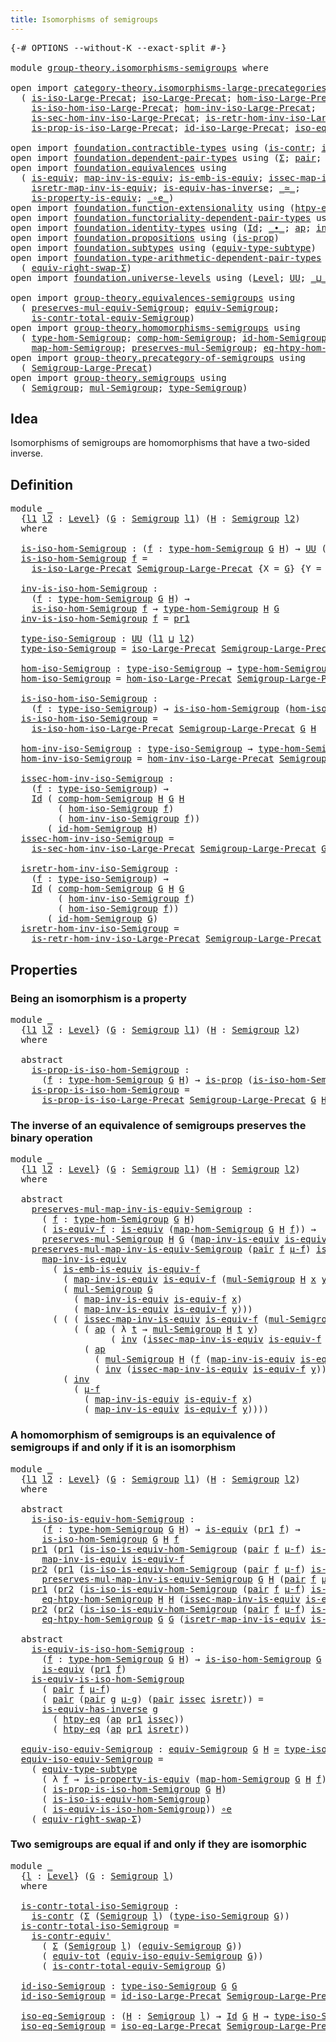 ```yaml
---
title: Isomorphisms of semigroups
---
```


<pre class="Agda"><a id="52" class="Symbol">{-#</a> <a id="56" class="Keyword">OPTIONS</a> <a id="64" class="Pragma">--without-K</a> <a id="76" class="Pragma">--exact-split</a> <a id="90" class="Symbol">#-}</a>

<a id="95" class="Keyword">module</a> <a id="102" href="group-theory.isomorphisms-semigroups.html" class="Module">group-theory.isomorphisms-semigroups</a> <a id="139" class="Keyword">where</a>

<a id="146" class="Keyword">open</a> <a id="151" class="Keyword">import</a> <a id="158" href="category-theory.isomorphisms-large-precategories.html" class="Module">category-theory.isomorphisms-large-precategories</a> <a id="207" class="Keyword">using</a>
  <a id="215" class="Symbol">(</a> <a id="217" href="category-theory.isomorphisms-large-precategories.html#1253" class="Function">is-iso-Large-Precat</a><a id="236" class="Symbol">;</a> <a id="238" href="category-theory.isomorphisms-large-precategories.html#1879" class="Function">iso-Large-Precat</a><a id="254" class="Symbol">;</a> <a id="256" href="category-theory.isomorphisms-large-precategories.html#2025" class="Function">hom-iso-Large-Precat</a><a id="276" class="Symbol">;</a>
    <a id="282" href="category-theory.isomorphisms-large-precategories.html#2127" class="Function">is-iso-hom-iso-Large-Precat</a><a id="309" class="Symbol">;</a> <a id="311" href="category-theory.isomorphisms-large-precategories.html#2280" class="Function">hom-inv-iso-Large-Precat</a><a id="335" class="Symbol">;</a>
    <a id="341" href="category-theory.isomorphisms-large-precategories.html#2400" class="Function">is-sec-hom-inv-iso-Large-Precat</a><a id="372" class="Symbol">;</a> <a id="374" href="category-theory.isomorphisms-large-precategories.html#2652" class="Function">is-retr-hom-inv-iso-Large-Precat</a><a id="406" class="Symbol">;</a>
    <a id="412" href="category-theory.isomorphisms-large-precategories.html#5605" class="Function">is-prop-is-iso-Large-Precat</a><a id="439" class="Symbol">;</a> <a id="441" href="category-theory.isomorphisms-large-precategories.html#3263" class="Function">id-iso-Large-Precat</a><a id="460" class="Symbol">;</a> <a id="462" href="category-theory.isomorphisms-large-precategories.html#3932" class="Function">iso-eq-Large-Precat</a><a id="481" class="Symbol">)</a>

<a id="484" class="Keyword">open</a> <a id="489" class="Keyword">import</a> <a id="496" href="foundation.contractible-types.html" class="Module">foundation.contractible-types</a> <a id="526" class="Keyword">using</a> <a id="532" class="Symbol">(</a><a id="533" href="foundation-core.contractible-types.html#1006" class="Function">is-contr</a><a id="541" class="Symbol">;</a> <a id="543" href="foundation-core.contractible-types.html#3813" class="Function">is-contr-equiv&#39;</a><a id="558" class="Symbol">)</a>
<a id="560" class="Keyword">open</a> <a id="565" class="Keyword">import</a> <a id="572" href="foundation.dependent-pair-types.html" class="Module">foundation.dependent-pair-types</a> <a id="604" class="Keyword">using</a> <a id="610" class="Symbol">(</a><a id="611" href="foundation-core.dependent-pair-types.html#515" class="Record">Σ</a><a id="612" class="Symbol">;</a> <a id="614" href="foundation-core.dependent-pair-types.html#588" class="InductiveConstructor">pair</a><a id="618" class="Symbol">;</a> <a id="620" href="foundation-core.dependent-pair-types.html#605" class="Field">pr1</a><a id="623" class="Symbol">;</a> <a id="625" href="foundation-core.dependent-pair-types.html#617" class="Field">pr2</a><a id="628" class="Symbol">)</a>
<a id="630" class="Keyword">open</a> <a id="635" class="Keyword">import</a> <a id="642" href="foundation.equivalences.html" class="Module">foundation.equivalences</a> <a id="666" class="Keyword">using</a>
  <a id="674" class="Symbol">(</a> <a id="676" href="foundation-core.equivalences.html#1556" class="Function">is-equiv</a><a id="684" class="Symbol">;</a> <a id="686" href="foundation-core.equivalences.html#4187" class="Function">map-inv-is-equiv</a><a id="702" class="Symbol">;</a> <a id="704" href="foundation-core.equivalences.html#15406" class="Function">is-emb-is-equiv</a><a id="719" class="Symbol">;</a> <a id="721" href="foundation-core.equivalences.html#4265" class="Function">issec-map-inv-is-equiv</a><a id="743" class="Symbol">;</a>
    <a id="749" href="foundation-core.equivalences.html#4395" class="Function">isretr-map-inv-is-equiv</a><a id="772" class="Symbol">;</a> <a id="774" href="foundation-core.equivalences.html#3013" class="Function">is-equiv-has-inverse</a><a id="794" class="Symbol">;</a> <a id="796" href="foundation-core.equivalences.html#1621" class="Function Operator">_≃_</a><a id="799" class="Symbol">;</a>
    <a id="805" href="foundation.equivalences.html#11301" class="Function">is-property-is-equiv</a><a id="825" class="Symbol">;</a> <a id="827" href="foundation-core.equivalences.html#7869" class="Function Operator">_∘e_</a><a id="831" class="Symbol">)</a>
<a id="833" class="Keyword">open</a> <a id="838" class="Keyword">import</a> <a id="845" href="foundation.function-extensionality.html" class="Module">foundation.function-extensionality</a> <a id="880" class="Keyword">using</a> <a id="886" class="Symbol">(</a><a id="887" href="foundation-core.function-extensionality.html#965" class="Function">htpy-eq</a><a id="894" class="Symbol">)</a>
<a id="896" class="Keyword">open</a> <a id="901" class="Keyword">import</a> <a id="908" href="foundation.functoriality-dependent-pair-types.html" class="Module">foundation.functoriality-dependent-pair-types</a> <a id="954" class="Keyword">using</a> <a id="960" class="Symbol">(</a><a id="961" href="foundation-core.functoriality-dependent-pair-types.html#7267" class="Function">equiv-tot</a><a id="970" class="Symbol">)</a>
<a id="972" class="Keyword">open</a> <a id="977" class="Keyword">import</a> <a id="984" href="foundation.identity-types.html" class="Module">foundation.identity-types</a> <a id="1010" class="Keyword">using</a> <a id="1016" class="Symbol">(</a><a id="1017" href="foundation-core.identity-types.html#1767" class="Datatype">Id</a><a id="1019" class="Symbol">;</a> <a id="1021" href="foundation-core.identity-types.html#2425" class="Function Operator">_∙_</a><a id="1024" class="Symbol">;</a> <a id="1026" href="foundation-core.identity-types.html#4003" class="Function">ap</a><a id="1028" class="Symbol">;</a> <a id="1030" href="foundation-core.identity-types.html#2729" class="Function">inv</a><a id="1033" class="Symbol">)</a>
<a id="1035" class="Keyword">open</a> <a id="1040" class="Keyword">import</a> <a id="1047" href="foundation.propositions.html" class="Module">foundation.propositions</a> <a id="1071" class="Keyword">using</a> <a id="1077" class="Symbol">(</a><a id="1078" href="foundation-core.propositions.html#1309" class="Function">is-prop</a><a id="1085" class="Symbol">)</a>
<a id="1087" class="Keyword">open</a> <a id="1092" class="Keyword">import</a> <a id="1099" href="foundation.subtypes.html" class="Module">foundation.subtypes</a> <a id="1119" class="Keyword">using</a> <a id="1125" class="Symbol">(</a><a id="1126" href="foundation-core.subtypes.html#6108" class="Function">equiv-type-subtype</a><a id="1144" class="Symbol">)</a>
<a id="1146" class="Keyword">open</a> <a id="1151" class="Keyword">import</a> <a id="1158" href="foundation.type-arithmetic-dependent-pair-types.html" class="Module">foundation.type-arithmetic-dependent-pair-types</a> <a id="1206" class="Keyword">using</a>
  <a id="1214" class="Symbol">(</a> <a id="1216" href="foundation-core.type-arithmetic-dependent-pair-types.html#11376" class="Function">equiv-right-swap-Σ</a><a id="1234" class="Symbol">)</a>
<a id="1236" class="Keyword">open</a> <a id="1241" class="Keyword">import</a> <a id="1248" href="foundation.universe-levels.html" class="Module">foundation.universe-levels</a> <a id="1275" class="Keyword">using</a> <a id="1281" class="Symbol">(</a><a id="1282" href="Agda.Primitive.html#597" class="Postulate">Level</a><a id="1287" class="Symbol">;</a> <a id="1289" href="foundation-core.universe-levels.html#235" class="Primitive">UU</a><a id="1291" class="Symbol">;</a> <a id="1293" href="Agda.Primitive.html#810" class="Primitive Operator">_⊔_</a><a id="1296" class="Symbol">)</a>

<a id="1299" class="Keyword">open</a> <a id="1304" class="Keyword">import</a> <a id="1311" href="group-theory.equivalences-semigroups.html" class="Module">group-theory.equivalences-semigroups</a> <a id="1348" class="Keyword">using</a>
  <a id="1356" class="Symbol">(</a> <a id="1358" href="group-theory.equivalences-semigroups.html#1824" class="Function">preserves-mul-equiv-Semigroup</a><a id="1387" class="Symbol">;</a> <a id="1389" href="group-theory.equivalences-semigroups.html#2014" class="Function">equiv-Semigroup</a><a id="1404" class="Symbol">;</a>
    <a id="1410" href="group-theory.equivalences-semigroups.html#3952" class="Function">is-contr-total-equiv-Semigroup</a><a id="1440" class="Symbol">)</a>
<a id="1442" class="Keyword">open</a> <a id="1447" class="Keyword">import</a> <a id="1454" href="group-theory.homomorphisms-semigroups.html" class="Module">group-theory.homomorphisms-semigroups</a> <a id="1492" class="Keyword">using</a>
  <a id="1500" class="Symbol">(</a> <a id="1502" href="group-theory.homomorphisms-semigroups.html#2338" class="Function">type-hom-Semigroup</a><a id="1520" class="Symbol">;</a> <a id="1522" href="group-theory.homomorphisms-semigroups.html#4923" class="Function">comp-hom-Semigroup</a><a id="1540" class="Symbol">;</a> <a id="1542" href="group-theory.homomorphisms-semigroups.html#4704" class="Function">id-hom-Semigroup</a><a id="1558" class="Symbol">;</a>
    <a id="1564" href="group-theory.homomorphisms-semigroups.html#2476" class="Function">map-hom-Semigroup</a><a id="1581" class="Symbol">;</a> <a id="1583" href="group-theory.homomorphisms-semigroups.html#1935" class="Function">preserves-mul-Semigroup</a><a id="1606" class="Symbol">;</a> <a id="1608" href="group-theory.homomorphisms-semigroups.html#3905" class="Function">eq-htpy-hom-Semigroup</a><a id="1629" class="Symbol">)</a>
<a id="1631" class="Keyword">open</a> <a id="1636" class="Keyword">import</a> <a id="1643" href="group-theory.precategory-of-semigroups.html" class="Module">group-theory.precategory-of-semigroups</a> <a id="1682" class="Keyword">using</a>
  <a id="1690" class="Symbol">(</a> <a id="1692" href="group-theory.precategory-of-semigroups.html#899" class="Function">Semigroup-Large-Precat</a><a id="1714" class="Symbol">)</a>
<a id="1716" class="Keyword">open</a> <a id="1721" class="Keyword">import</a> <a id="1728" href="group-theory.semigroups.html" class="Module">group-theory.semigroups</a> <a id="1752" class="Keyword">using</a>
  <a id="1760" class="Symbol">(</a> <a id="1762" href="group-theory.semigroups.html#750" class="Function">Semigroup</a><a id="1771" class="Symbol">;</a> <a id="1773" href="group-theory.semigroups.html#1228" class="Function">mul-Semigroup</a><a id="1786" class="Symbol">;</a> <a id="1788" href="group-theory.semigroups.html#946" class="Function">type-Semigroup</a><a id="1802" class="Symbol">)</a>
</pre>
## Idea

Isomorphisms of semigroups are homomorphisms that have a two-sided inverse.

## Definition

<pre class="Agda"><a id="1918" class="Keyword">module</a> <a id="1925" href="group-theory.isomorphisms-semigroups.html#1925" class="Module">_</a>
  <a id="1929" class="Symbol">{</a><a id="1930" href="group-theory.isomorphisms-semigroups.html#1930" class="Bound">l1</a> <a id="1933" href="group-theory.isomorphisms-semigroups.html#1933" class="Bound">l2</a> <a id="1936" class="Symbol">:</a> <a id="1938" href="Agda.Primitive.html#597" class="Postulate">Level</a><a id="1943" class="Symbol">}</a> <a id="1945" class="Symbol">(</a><a id="1946" href="group-theory.isomorphisms-semigroups.html#1946" class="Bound">G</a> <a id="1948" class="Symbol">:</a> <a id="1950" href="group-theory.semigroups.html#750" class="Function">Semigroup</a> <a id="1960" href="group-theory.isomorphisms-semigroups.html#1930" class="Bound">l1</a><a id="1962" class="Symbol">)</a> <a id="1964" class="Symbol">(</a><a id="1965" href="group-theory.isomorphisms-semigroups.html#1965" class="Bound">H</a> <a id="1967" class="Symbol">:</a> <a id="1969" href="group-theory.semigroups.html#750" class="Function">Semigroup</a> <a id="1979" href="group-theory.isomorphisms-semigroups.html#1933" class="Bound">l2</a><a id="1981" class="Symbol">)</a>
  <a id="1985" class="Keyword">where</a>
  
  <a id="1996" href="group-theory.isomorphisms-semigroups.html#1996" class="Function">is-iso-hom-Semigroup</a> <a id="2017" class="Symbol">:</a> <a id="2019" class="Symbol">(</a><a id="2020" href="group-theory.isomorphisms-semigroups.html#2020" class="Bound">f</a> <a id="2022" class="Symbol">:</a> <a id="2024" href="group-theory.homomorphisms-semigroups.html#2338" class="Function">type-hom-Semigroup</a> <a id="2043" href="group-theory.isomorphisms-semigroups.html#1946" class="Bound">G</a> <a id="2045" href="group-theory.isomorphisms-semigroups.html#1965" class="Bound">H</a><a id="2046" class="Symbol">)</a> <a id="2048" class="Symbol">→</a> <a id="2050" href="foundation-core.universe-levels.html#235" class="Primitive">UU</a> <a id="2053" class="Symbol">(</a><a id="2054" href="group-theory.isomorphisms-semigroups.html#1930" class="Bound">l1</a> <a id="2057" href="Agda.Primitive.html#810" class="Primitive Operator">⊔</a> <a id="2059" href="group-theory.isomorphisms-semigroups.html#1933" class="Bound">l2</a><a id="2061" class="Symbol">)</a>
  <a id="2065" href="group-theory.isomorphisms-semigroups.html#1996" class="Function">is-iso-hom-Semigroup</a> <a id="2086" href="group-theory.isomorphisms-semigroups.html#2086" class="Bound">f</a> <a id="2088" class="Symbol">=</a>
    <a id="2094" href="category-theory.isomorphisms-large-precategories.html#1253" class="Function">is-iso-Large-Precat</a> <a id="2114" href="group-theory.precategory-of-semigroups.html#899" class="Function">Semigroup-Large-Precat</a> <a id="2137" class="Symbol">{</a><a id="2138" class="Argument">X</a> <a id="2140" class="Symbol">=</a> <a id="2142" href="group-theory.isomorphisms-semigroups.html#1946" class="Bound">G</a><a id="2143" class="Symbol">}</a> <a id="2145" class="Symbol">{</a><a id="2146" class="Argument">Y</a> <a id="2148" class="Symbol">=</a> <a id="2150" href="group-theory.isomorphisms-semigroups.html#1965" class="Bound">H</a><a id="2151" class="Symbol">}</a> <a id="2153" href="group-theory.isomorphisms-semigroups.html#2086" class="Bound">f</a>

  <a id="2158" href="group-theory.isomorphisms-semigroups.html#2158" class="Function">inv-is-iso-hom-Semigroup</a> <a id="2183" class="Symbol">:</a>
    <a id="2189" class="Symbol">(</a><a id="2190" href="group-theory.isomorphisms-semigroups.html#2190" class="Bound">f</a> <a id="2192" class="Symbol">:</a> <a id="2194" href="group-theory.homomorphisms-semigroups.html#2338" class="Function">type-hom-Semigroup</a> <a id="2213" href="group-theory.isomorphisms-semigroups.html#1946" class="Bound">G</a> <a id="2215" href="group-theory.isomorphisms-semigroups.html#1965" class="Bound">H</a><a id="2216" class="Symbol">)</a> <a id="2218" class="Symbol">→</a>
    <a id="2224" href="group-theory.isomorphisms-semigroups.html#1996" class="Function">is-iso-hom-Semigroup</a> <a id="2245" href="group-theory.isomorphisms-semigroups.html#2190" class="Bound">f</a> <a id="2247" class="Symbol">→</a> <a id="2249" href="group-theory.homomorphisms-semigroups.html#2338" class="Function">type-hom-Semigroup</a> <a id="2268" href="group-theory.isomorphisms-semigroups.html#1965" class="Bound">H</a> <a id="2270" href="group-theory.isomorphisms-semigroups.html#1946" class="Bound">G</a>
  <a id="2274" href="group-theory.isomorphisms-semigroups.html#2158" class="Function">inv-is-iso-hom-Semigroup</a> <a id="2299" href="group-theory.isomorphisms-semigroups.html#2299" class="Bound">f</a> <a id="2301" class="Symbol">=</a> <a id="2303" href="foundation-core.dependent-pair-types.html#605" class="Field">pr1</a>

  <a id="2310" href="group-theory.isomorphisms-semigroups.html#2310" class="Function">type-iso-Semigroup</a> <a id="2329" class="Symbol">:</a> <a id="2331" href="foundation-core.universe-levels.html#235" class="Primitive">UU</a> <a id="2334" class="Symbol">(</a><a id="2335" href="group-theory.isomorphisms-semigroups.html#1930" class="Bound">l1</a> <a id="2338" href="Agda.Primitive.html#810" class="Primitive Operator">⊔</a> <a id="2340" href="group-theory.isomorphisms-semigroups.html#1933" class="Bound">l2</a><a id="2342" class="Symbol">)</a>
  <a id="2346" href="group-theory.isomorphisms-semigroups.html#2310" class="Function">type-iso-Semigroup</a> <a id="2365" class="Symbol">=</a> <a id="2367" href="category-theory.isomorphisms-large-precategories.html#1879" class="Function">iso-Large-Precat</a> <a id="2384" href="group-theory.precategory-of-semigroups.html#899" class="Function">Semigroup-Large-Precat</a> <a id="2407" href="group-theory.isomorphisms-semigroups.html#1946" class="Bound">G</a> <a id="2409" href="group-theory.isomorphisms-semigroups.html#1965" class="Bound">H</a>
  
  <a id="2416" href="group-theory.isomorphisms-semigroups.html#2416" class="Function">hom-iso-Semigroup</a> <a id="2434" class="Symbol">:</a> <a id="2436" href="group-theory.isomorphisms-semigroups.html#2310" class="Function">type-iso-Semigroup</a> <a id="2455" class="Symbol">→</a> <a id="2457" href="group-theory.homomorphisms-semigroups.html#2338" class="Function">type-hom-Semigroup</a> <a id="2476" href="group-theory.isomorphisms-semigroups.html#1946" class="Bound">G</a> <a id="2478" href="group-theory.isomorphisms-semigroups.html#1965" class="Bound">H</a>
  <a id="2482" href="group-theory.isomorphisms-semigroups.html#2416" class="Function">hom-iso-Semigroup</a> <a id="2500" class="Symbol">=</a> <a id="2502" href="category-theory.isomorphisms-large-precategories.html#2025" class="Function">hom-iso-Large-Precat</a> <a id="2523" href="group-theory.precategory-of-semigroups.html#899" class="Function">Semigroup-Large-Precat</a> <a id="2546" href="group-theory.isomorphisms-semigroups.html#1946" class="Bound">G</a> <a id="2548" href="group-theory.isomorphisms-semigroups.html#1965" class="Bound">H</a>

  <a id="2553" href="group-theory.isomorphisms-semigroups.html#2553" class="Function">is-iso-hom-iso-Semigroup</a> <a id="2578" class="Symbol">:</a>
    <a id="2584" class="Symbol">(</a><a id="2585" href="group-theory.isomorphisms-semigroups.html#2585" class="Bound">f</a> <a id="2587" class="Symbol">:</a> <a id="2589" href="group-theory.isomorphisms-semigroups.html#2310" class="Function">type-iso-Semigroup</a><a id="2607" class="Symbol">)</a> <a id="2609" class="Symbol">→</a> <a id="2611" href="group-theory.isomorphisms-semigroups.html#1996" class="Function">is-iso-hom-Semigroup</a> <a id="2632" class="Symbol">(</a><a id="2633" href="group-theory.isomorphisms-semigroups.html#2416" class="Function">hom-iso-Semigroup</a> <a id="2651" href="group-theory.isomorphisms-semigroups.html#2585" class="Bound">f</a><a id="2652" class="Symbol">)</a>
  <a id="2656" href="group-theory.isomorphisms-semigroups.html#2553" class="Function">is-iso-hom-iso-Semigroup</a> <a id="2681" class="Symbol">=</a>
    <a id="2687" href="category-theory.isomorphisms-large-precategories.html#2127" class="Function">is-iso-hom-iso-Large-Precat</a> <a id="2715" href="group-theory.precategory-of-semigroups.html#899" class="Function">Semigroup-Large-Precat</a> <a id="2738" href="group-theory.isomorphisms-semigroups.html#1946" class="Bound">G</a> <a id="2740" href="group-theory.isomorphisms-semigroups.html#1965" class="Bound">H</a>

  <a id="2745" href="group-theory.isomorphisms-semigroups.html#2745" class="Function">hom-inv-iso-Semigroup</a> <a id="2767" class="Symbol">:</a> <a id="2769" href="group-theory.isomorphisms-semigroups.html#2310" class="Function">type-iso-Semigroup</a> <a id="2788" class="Symbol">→</a> <a id="2790" href="group-theory.homomorphisms-semigroups.html#2338" class="Function">type-hom-Semigroup</a> <a id="2809" href="group-theory.isomorphisms-semigroups.html#1965" class="Bound">H</a> <a id="2811" href="group-theory.isomorphisms-semigroups.html#1946" class="Bound">G</a>
  <a id="2815" href="group-theory.isomorphisms-semigroups.html#2745" class="Function">hom-inv-iso-Semigroup</a> <a id="2837" class="Symbol">=</a> <a id="2839" href="category-theory.isomorphisms-large-precategories.html#2280" class="Function">hom-inv-iso-Large-Precat</a> <a id="2864" href="group-theory.precategory-of-semigroups.html#899" class="Function">Semigroup-Large-Precat</a> <a id="2887" href="group-theory.isomorphisms-semigroups.html#1946" class="Bound">G</a> <a id="2889" href="group-theory.isomorphisms-semigroups.html#1965" class="Bound">H</a>

  <a id="2894" href="group-theory.isomorphisms-semigroups.html#2894" class="Function">issec-hom-inv-iso-Semigroup</a> <a id="2922" class="Symbol">:</a>
    <a id="2928" class="Symbol">(</a><a id="2929" href="group-theory.isomorphisms-semigroups.html#2929" class="Bound">f</a> <a id="2931" class="Symbol">:</a> <a id="2933" href="group-theory.isomorphisms-semigroups.html#2310" class="Function">type-iso-Semigroup</a><a id="2951" class="Symbol">)</a> <a id="2953" class="Symbol">→</a>
    <a id="2959" href="foundation-core.identity-types.html#1767" class="Datatype">Id</a> <a id="2962" class="Symbol">(</a> <a id="2964" href="group-theory.homomorphisms-semigroups.html#4923" class="Function">comp-hom-Semigroup</a> <a id="2983" href="group-theory.isomorphisms-semigroups.html#1965" class="Bound">H</a> <a id="2985" href="group-theory.isomorphisms-semigroups.html#1946" class="Bound">G</a> <a id="2987" href="group-theory.isomorphisms-semigroups.html#1965" class="Bound">H</a>
         <a id="2998" class="Symbol">(</a> <a id="3000" href="group-theory.isomorphisms-semigroups.html#2416" class="Function">hom-iso-Semigroup</a> <a id="3018" href="group-theory.isomorphisms-semigroups.html#2929" class="Bound">f</a><a id="3019" class="Symbol">)</a>
         <a id="3030" class="Symbol">(</a> <a id="3032" href="group-theory.isomorphisms-semigroups.html#2745" class="Function">hom-inv-iso-Semigroup</a> <a id="3054" href="group-theory.isomorphisms-semigroups.html#2929" class="Bound">f</a><a id="3055" class="Symbol">))</a>
       <a id="3065" class="Symbol">(</a> <a id="3067" href="group-theory.homomorphisms-semigroups.html#4704" class="Function">id-hom-Semigroup</a> <a id="3084" href="group-theory.isomorphisms-semigroups.html#1965" class="Bound">H</a><a id="3085" class="Symbol">)</a>
  <a id="3089" href="group-theory.isomorphisms-semigroups.html#2894" class="Function">issec-hom-inv-iso-Semigroup</a> <a id="3117" class="Symbol">=</a>
    <a id="3123" href="category-theory.isomorphisms-large-precategories.html#2400" class="Function">is-sec-hom-inv-iso-Large-Precat</a> <a id="3155" href="group-theory.precategory-of-semigroups.html#899" class="Function">Semigroup-Large-Precat</a> <a id="3178" href="group-theory.isomorphisms-semigroups.html#1946" class="Bound">G</a> <a id="3180" href="group-theory.isomorphisms-semigroups.html#1965" class="Bound">H</a>

  <a id="3185" href="group-theory.isomorphisms-semigroups.html#3185" class="Function">isretr-hom-inv-iso-Semigroup</a> <a id="3214" class="Symbol">:</a>
    <a id="3220" class="Symbol">(</a><a id="3221" href="group-theory.isomorphisms-semigroups.html#3221" class="Bound">f</a> <a id="3223" class="Symbol">:</a> <a id="3225" href="group-theory.isomorphisms-semigroups.html#2310" class="Function">type-iso-Semigroup</a><a id="3243" class="Symbol">)</a> <a id="3245" class="Symbol">→</a>
    <a id="3251" href="foundation-core.identity-types.html#1767" class="Datatype">Id</a> <a id="3254" class="Symbol">(</a> <a id="3256" href="group-theory.homomorphisms-semigroups.html#4923" class="Function">comp-hom-Semigroup</a> <a id="3275" href="group-theory.isomorphisms-semigroups.html#1946" class="Bound">G</a> <a id="3277" href="group-theory.isomorphisms-semigroups.html#1965" class="Bound">H</a> <a id="3279" href="group-theory.isomorphisms-semigroups.html#1946" class="Bound">G</a>
         <a id="3290" class="Symbol">(</a> <a id="3292" href="group-theory.isomorphisms-semigroups.html#2745" class="Function">hom-inv-iso-Semigroup</a> <a id="3314" href="group-theory.isomorphisms-semigroups.html#3221" class="Bound">f</a><a id="3315" class="Symbol">)</a>
         <a id="3326" class="Symbol">(</a> <a id="3328" href="group-theory.isomorphisms-semigroups.html#2416" class="Function">hom-iso-Semigroup</a> <a id="3346" href="group-theory.isomorphisms-semigroups.html#3221" class="Bound">f</a><a id="3347" class="Symbol">))</a>
       <a id="3357" class="Symbol">(</a> <a id="3359" href="group-theory.homomorphisms-semigroups.html#4704" class="Function">id-hom-Semigroup</a> <a id="3376" href="group-theory.isomorphisms-semigroups.html#1946" class="Bound">G</a><a id="3377" class="Symbol">)</a>
  <a id="3381" href="group-theory.isomorphisms-semigroups.html#3185" class="Function">isretr-hom-inv-iso-Semigroup</a> <a id="3410" class="Symbol">=</a>
    <a id="3416" href="category-theory.isomorphisms-large-precategories.html#2652" class="Function">is-retr-hom-inv-iso-Large-Precat</a> <a id="3449" href="group-theory.precategory-of-semigroups.html#899" class="Function">Semigroup-Large-Precat</a> <a id="3472" href="group-theory.isomorphisms-semigroups.html#1946" class="Bound">G</a> <a id="3474" href="group-theory.isomorphisms-semigroups.html#1965" class="Bound">H</a>
</pre>
## Properties

### Being an isomorphism is a property

<pre class="Agda"><a id="3544" class="Keyword">module</a> <a id="3551" href="group-theory.isomorphisms-semigroups.html#3551" class="Module">_</a>
  <a id="3555" class="Symbol">{</a><a id="3556" href="group-theory.isomorphisms-semigroups.html#3556" class="Bound">l1</a> <a id="3559" href="group-theory.isomorphisms-semigroups.html#3559" class="Bound">l2</a> <a id="3562" class="Symbol">:</a> <a id="3564" href="Agda.Primitive.html#597" class="Postulate">Level</a><a id="3569" class="Symbol">}</a> <a id="3571" class="Symbol">(</a><a id="3572" href="group-theory.isomorphisms-semigroups.html#3572" class="Bound">G</a> <a id="3574" class="Symbol">:</a> <a id="3576" href="group-theory.semigroups.html#750" class="Function">Semigroup</a> <a id="3586" href="group-theory.isomorphisms-semigroups.html#3556" class="Bound">l1</a><a id="3588" class="Symbol">)</a> <a id="3590" class="Symbol">(</a><a id="3591" href="group-theory.isomorphisms-semigroups.html#3591" class="Bound">H</a> <a id="3593" class="Symbol">:</a> <a id="3595" href="group-theory.semigroups.html#750" class="Function">Semigroup</a> <a id="3605" href="group-theory.isomorphisms-semigroups.html#3559" class="Bound">l2</a><a id="3607" class="Symbol">)</a>
  <a id="3611" class="Keyword">where</a>

  <a id="3620" class="Keyword">abstract</a>
    <a id="3633" href="group-theory.isomorphisms-semigroups.html#3633" class="Function">is-prop-is-iso-hom-Semigroup</a> <a id="3662" class="Symbol">:</a>
      <a id="3670" class="Symbol">(</a><a id="3671" href="group-theory.isomorphisms-semigroups.html#3671" class="Bound">f</a> <a id="3673" class="Symbol">:</a> <a id="3675" href="group-theory.homomorphisms-semigroups.html#2338" class="Function">type-hom-Semigroup</a> <a id="3694" href="group-theory.isomorphisms-semigroups.html#3572" class="Bound">G</a> <a id="3696" href="group-theory.isomorphisms-semigroups.html#3591" class="Bound">H</a><a id="3697" class="Symbol">)</a> <a id="3699" class="Symbol">→</a> <a id="3701" href="foundation-core.propositions.html#1309" class="Function">is-prop</a> <a id="3709" class="Symbol">(</a><a id="3710" href="group-theory.isomorphisms-semigroups.html#1996" class="Function">is-iso-hom-Semigroup</a> <a id="3731" href="group-theory.isomorphisms-semigroups.html#3572" class="Bound">G</a> <a id="3733" href="group-theory.isomorphisms-semigroups.html#3591" class="Bound">H</a> <a id="3735" href="group-theory.isomorphisms-semigroups.html#3671" class="Bound">f</a><a id="3736" class="Symbol">)</a>
    <a id="3742" href="group-theory.isomorphisms-semigroups.html#3633" class="Function">is-prop-is-iso-hom-Semigroup</a> <a id="3771" class="Symbol">=</a>
      <a id="3779" href="category-theory.isomorphisms-large-precategories.html#5605" class="Function">is-prop-is-iso-Large-Precat</a> <a id="3807" href="group-theory.precategory-of-semigroups.html#899" class="Function">Semigroup-Large-Precat</a> <a id="3830" href="group-theory.isomorphisms-semigroups.html#3572" class="Bound">G</a> <a id="3832" href="group-theory.isomorphisms-semigroups.html#3591" class="Bound">H</a>
</pre>
### The inverse of an equivalence of semigroups preserves the binary operation

<pre class="Agda"><a id="3927" class="Keyword">module</a> <a id="3934" href="group-theory.isomorphisms-semigroups.html#3934" class="Module">_</a>
  <a id="3938" class="Symbol">{</a><a id="3939" href="group-theory.isomorphisms-semigroups.html#3939" class="Bound">l1</a> <a id="3942" href="group-theory.isomorphisms-semigroups.html#3942" class="Bound">l2</a> <a id="3945" class="Symbol">:</a> <a id="3947" href="Agda.Primitive.html#597" class="Postulate">Level</a><a id="3952" class="Symbol">}</a> <a id="3954" class="Symbol">(</a><a id="3955" href="group-theory.isomorphisms-semigroups.html#3955" class="Bound">G</a> <a id="3957" class="Symbol">:</a> <a id="3959" href="group-theory.semigroups.html#750" class="Function">Semigroup</a> <a id="3969" href="group-theory.isomorphisms-semigroups.html#3939" class="Bound">l1</a><a id="3971" class="Symbol">)</a> <a id="3973" class="Symbol">(</a><a id="3974" href="group-theory.isomorphisms-semigroups.html#3974" class="Bound">H</a> <a id="3976" class="Symbol">:</a> <a id="3978" href="group-theory.semigroups.html#750" class="Function">Semigroup</a> <a id="3988" href="group-theory.isomorphisms-semigroups.html#3942" class="Bound">l2</a><a id="3990" class="Symbol">)</a>
  <a id="3994" class="Keyword">where</a>

  <a id="4003" class="Keyword">abstract</a>
    <a id="4016" href="group-theory.isomorphisms-semigroups.html#4016" class="Function">preserves-mul-map-inv-is-equiv-Semigroup</a> <a id="4057" class="Symbol">:</a>
      <a id="4065" class="Symbol">(</a> <a id="4067" href="group-theory.isomorphisms-semigroups.html#4067" class="Bound">f</a> <a id="4069" class="Symbol">:</a> <a id="4071" href="group-theory.homomorphisms-semigroups.html#2338" class="Function">type-hom-Semigroup</a> <a id="4090" href="group-theory.isomorphisms-semigroups.html#3955" class="Bound">G</a> <a id="4092" href="group-theory.isomorphisms-semigroups.html#3974" class="Bound">H</a><a id="4093" class="Symbol">)</a>
      <a id="4101" class="Symbol">(</a> <a id="4103" href="group-theory.isomorphisms-semigroups.html#4103" class="Bound">is-equiv-f</a> <a id="4114" class="Symbol">:</a> <a id="4116" href="foundation-core.equivalences.html#1556" class="Function">is-equiv</a> <a id="4125" class="Symbol">(</a><a id="4126" href="group-theory.homomorphisms-semigroups.html#2476" class="Function">map-hom-Semigroup</a> <a id="4144" href="group-theory.isomorphisms-semigroups.html#3955" class="Bound">G</a> <a id="4146" href="group-theory.isomorphisms-semigroups.html#3974" class="Bound">H</a> <a id="4148" href="group-theory.isomorphisms-semigroups.html#4067" class="Bound">f</a><a id="4149" class="Symbol">))</a> <a id="4152" class="Symbol">→</a>
      <a id="4160" href="group-theory.homomorphisms-semigroups.html#1935" class="Function">preserves-mul-Semigroup</a> <a id="4184" href="group-theory.isomorphisms-semigroups.html#3974" class="Bound">H</a> <a id="4186" href="group-theory.isomorphisms-semigroups.html#3955" class="Bound">G</a> <a id="4188" class="Symbol">(</a><a id="4189" href="foundation-core.equivalences.html#4187" class="Function">map-inv-is-equiv</a> <a id="4206" href="group-theory.isomorphisms-semigroups.html#4103" class="Bound">is-equiv-f</a><a id="4216" class="Symbol">)</a>
    <a id="4222" href="group-theory.isomorphisms-semigroups.html#4016" class="Function">preserves-mul-map-inv-is-equiv-Semigroup</a> <a id="4263" class="Symbol">(</a><a id="4264" href="foundation-core.dependent-pair-types.html#588" class="InductiveConstructor">pair</a> <a id="4269" href="group-theory.isomorphisms-semigroups.html#4269" class="Bound">f</a> <a id="4271" href="group-theory.isomorphisms-semigroups.html#4271" class="Bound">μ-f</a><a id="4274" class="Symbol">)</a> <a id="4276" href="group-theory.isomorphisms-semigroups.html#4276" class="Bound">is-equiv-f</a> <a id="4287" href="group-theory.isomorphisms-semigroups.html#4287" class="Bound">x</a> <a id="4289" href="group-theory.isomorphisms-semigroups.html#4289" class="Bound">y</a> <a id="4291" class="Symbol">=</a>
      <a id="4299" href="foundation-core.equivalences.html#4187" class="Function">map-inv-is-equiv</a>
        <a id="4324" class="Symbol">(</a> <a id="4326" href="foundation-core.equivalences.html#15406" class="Function">is-emb-is-equiv</a> <a id="4342" href="group-theory.isomorphisms-semigroups.html#4276" class="Bound">is-equiv-f</a>
          <a id="4363" class="Symbol">(</a> <a id="4365" href="foundation-core.equivalences.html#4187" class="Function">map-inv-is-equiv</a> <a id="4382" href="group-theory.isomorphisms-semigroups.html#4276" class="Bound">is-equiv-f</a> <a id="4393" class="Symbol">(</a><a id="4394" href="group-theory.semigroups.html#1228" class="Function">mul-Semigroup</a> <a id="4408" href="group-theory.isomorphisms-semigroups.html#3974" class="Bound">H</a> <a id="4410" href="group-theory.isomorphisms-semigroups.html#4287" class="Bound">x</a> <a id="4412" href="group-theory.isomorphisms-semigroups.html#4289" class="Bound">y</a><a id="4413" class="Symbol">))</a>
          <a id="4426" class="Symbol">(</a> <a id="4428" href="group-theory.semigroups.html#1228" class="Function">mul-Semigroup</a> <a id="4442" href="group-theory.isomorphisms-semigroups.html#3955" class="Bound">G</a>
            <a id="4456" class="Symbol">(</a> <a id="4458" href="foundation-core.equivalences.html#4187" class="Function">map-inv-is-equiv</a> <a id="4475" href="group-theory.isomorphisms-semigroups.html#4276" class="Bound">is-equiv-f</a> <a id="4486" href="group-theory.isomorphisms-semigroups.html#4287" class="Bound">x</a><a id="4487" class="Symbol">)</a>
            <a id="4501" class="Symbol">(</a> <a id="4503" href="foundation-core.equivalences.html#4187" class="Function">map-inv-is-equiv</a> <a id="4520" href="group-theory.isomorphisms-semigroups.html#4276" class="Bound">is-equiv-f</a> <a id="4531" href="group-theory.isomorphisms-semigroups.html#4289" class="Bound">y</a><a id="4532" class="Symbol">)))</a>
        <a id="4544" class="Symbol">(</a> <a id="4546" class="Symbol">(</a> <a id="4548" class="Symbol">(</a> <a id="4550" href="foundation-core.equivalences.html#4265" class="Function">issec-map-inv-is-equiv</a> <a id="4573" href="group-theory.isomorphisms-semigroups.html#4276" class="Bound">is-equiv-f</a> <a id="4584" class="Symbol">(</a><a id="4585" href="group-theory.semigroups.html#1228" class="Function">mul-Semigroup</a> <a id="4599" href="group-theory.isomorphisms-semigroups.html#3974" class="Bound">H</a> <a id="4601" href="group-theory.isomorphisms-semigroups.html#4287" class="Bound">x</a> <a id="4603" href="group-theory.isomorphisms-semigroups.html#4289" class="Bound">y</a><a id="4604" class="Symbol">))</a> <a id="4607" href="foundation-core.identity-types.html#2425" class="Function Operator">∙</a>
            <a id="4621" class="Symbol">(</a> <a id="4623" class="Symbol">(</a> <a id="4625" href="foundation-core.identity-types.html#4003" class="Function">ap</a> <a id="4628" class="Symbol">(</a> <a id="4630" class="Symbol">λ</a> <a id="4632" href="group-theory.isomorphisms-semigroups.html#4632" class="Bound">t</a> <a id="4634" class="Symbol">→</a> <a id="4636" href="group-theory.semigroups.html#1228" class="Function">mul-Semigroup</a> <a id="4650" href="group-theory.isomorphisms-semigroups.html#3974" class="Bound">H</a> <a id="4652" href="group-theory.isomorphisms-semigroups.html#4632" class="Bound">t</a> <a id="4654" href="group-theory.isomorphisms-semigroups.html#4289" class="Bound">y</a><a id="4655" class="Symbol">)</a>
                   <a id="4676" class="Symbol">(</a> <a id="4678" href="foundation-core.identity-types.html#2729" class="Function">inv</a> <a id="4682" class="Symbol">(</a><a id="4683" href="foundation-core.equivalences.html#4265" class="Function">issec-map-inv-is-equiv</a> <a id="4706" href="group-theory.isomorphisms-semigroups.html#4276" class="Bound">is-equiv-f</a> <a id="4717" href="group-theory.isomorphisms-semigroups.html#4287" class="Bound">x</a><a id="4718" class="Symbol">)))</a> <a id="4722" href="foundation-core.identity-types.html#2425" class="Function Operator">∙</a>
              <a id="4738" class="Symbol">(</a> <a id="4740" href="foundation-core.identity-types.html#4003" class="Function">ap</a>
                <a id="4759" class="Symbol">(</a> <a id="4761" href="group-theory.semigroups.html#1228" class="Function">mul-Semigroup</a> <a id="4775" href="group-theory.isomorphisms-semigroups.html#3974" class="Bound">H</a> <a id="4777" class="Symbol">(</a><a id="4778" href="group-theory.isomorphisms-semigroups.html#4269" class="Bound">f</a> <a id="4780" class="Symbol">(</a><a id="4781" href="foundation-core.equivalences.html#4187" class="Function">map-inv-is-equiv</a> <a id="4798" href="group-theory.isomorphisms-semigroups.html#4276" class="Bound">is-equiv-f</a> <a id="4809" href="group-theory.isomorphisms-semigroups.html#4287" class="Bound">x</a><a id="4810" class="Symbol">)))</a>
                <a id="4830" class="Symbol">(</a> <a id="4832" href="foundation-core.identity-types.html#2729" class="Function">inv</a> <a id="4836" class="Symbol">(</a><a id="4837" href="foundation-core.equivalences.html#4265" class="Function">issec-map-inv-is-equiv</a> <a id="4860" href="group-theory.isomorphisms-semigroups.html#4276" class="Bound">is-equiv-f</a> <a id="4871" href="group-theory.isomorphisms-semigroups.html#4289" class="Bound">y</a><a id="4872" class="Symbol">)))))</a> <a id="4878" href="foundation-core.identity-types.html#2425" class="Function Operator">∙</a>
          <a id="4890" class="Symbol">(</a> <a id="4892" href="foundation-core.identity-types.html#2729" class="Function">inv</a>
            <a id="4908" class="Symbol">(</a> <a id="4910" href="group-theory.isomorphisms-semigroups.html#4271" class="Bound">μ-f</a>
              <a id="4928" class="Symbol">(</a> <a id="4930" href="foundation-core.equivalences.html#4187" class="Function">map-inv-is-equiv</a> <a id="4947" href="group-theory.isomorphisms-semigroups.html#4276" class="Bound">is-equiv-f</a> <a id="4958" href="group-theory.isomorphisms-semigroups.html#4287" class="Bound">x</a><a id="4959" class="Symbol">)</a>
              <a id="4975" class="Symbol">(</a> <a id="4977" href="foundation-core.equivalences.html#4187" class="Function">map-inv-is-equiv</a> <a id="4994" href="group-theory.isomorphisms-semigroups.html#4276" class="Bound">is-equiv-f</a> <a id="5005" href="group-theory.isomorphisms-semigroups.html#4289" class="Bound">y</a><a id="5006" class="Symbol">))))</a>
</pre>
### A homomorphism of semigroups is an equivalence of semigroups if and only if it is an isomorphism

<pre class="Agda"><a id="5126" class="Keyword">module</a> <a id="5133" href="group-theory.isomorphisms-semigroups.html#5133" class="Module">_</a>
  <a id="5137" class="Symbol">{</a><a id="5138" href="group-theory.isomorphisms-semigroups.html#5138" class="Bound">l1</a> <a id="5141" href="group-theory.isomorphisms-semigroups.html#5141" class="Bound">l2</a> <a id="5144" class="Symbol">:</a> <a id="5146" href="Agda.Primitive.html#597" class="Postulate">Level</a><a id="5151" class="Symbol">}</a> <a id="5153" class="Symbol">(</a><a id="5154" href="group-theory.isomorphisms-semigroups.html#5154" class="Bound">G</a> <a id="5156" class="Symbol">:</a> <a id="5158" href="group-theory.semigroups.html#750" class="Function">Semigroup</a> <a id="5168" href="group-theory.isomorphisms-semigroups.html#5138" class="Bound">l1</a><a id="5170" class="Symbol">)</a> <a id="5172" class="Symbol">(</a><a id="5173" href="group-theory.isomorphisms-semigroups.html#5173" class="Bound">H</a> <a id="5175" class="Symbol">:</a> <a id="5177" href="group-theory.semigroups.html#750" class="Function">Semigroup</a> <a id="5187" href="group-theory.isomorphisms-semigroups.html#5141" class="Bound">l2</a><a id="5189" class="Symbol">)</a>
  <a id="5193" class="Keyword">where</a>

  <a id="5202" class="Keyword">abstract</a>
    <a id="5215" href="group-theory.isomorphisms-semigroups.html#5215" class="Function">is-iso-is-equiv-hom-Semigroup</a> <a id="5245" class="Symbol">:</a>
      <a id="5253" class="Symbol">(</a><a id="5254" href="group-theory.isomorphisms-semigroups.html#5254" class="Bound">f</a> <a id="5256" class="Symbol">:</a> <a id="5258" href="group-theory.homomorphisms-semigroups.html#2338" class="Function">type-hom-Semigroup</a> <a id="5277" href="group-theory.isomorphisms-semigroups.html#5154" class="Bound">G</a> <a id="5279" href="group-theory.isomorphisms-semigroups.html#5173" class="Bound">H</a><a id="5280" class="Symbol">)</a> <a id="5282" class="Symbol">→</a> <a id="5284" href="foundation-core.equivalences.html#1556" class="Function">is-equiv</a> <a id="5293" class="Symbol">(</a><a id="5294" href="foundation-core.dependent-pair-types.html#605" class="Field">pr1</a> <a id="5298" href="group-theory.isomorphisms-semigroups.html#5254" class="Bound">f</a><a id="5299" class="Symbol">)</a> <a id="5301" class="Symbol">→</a>
      <a id="5309" href="group-theory.isomorphisms-semigroups.html#1996" class="Function">is-iso-hom-Semigroup</a> <a id="5330" href="group-theory.isomorphisms-semigroups.html#5154" class="Bound">G</a> <a id="5332" href="group-theory.isomorphisms-semigroups.html#5173" class="Bound">H</a> <a id="5334" href="group-theory.isomorphisms-semigroups.html#5254" class="Bound">f</a>
    <a id="5340" href="foundation-core.dependent-pair-types.html#605" class="Field">pr1</a> <a id="5344" class="Symbol">(</a><a id="5345" href="foundation-core.dependent-pair-types.html#605" class="Field">pr1</a> <a id="5349" class="Symbol">(</a><a id="5350" href="group-theory.isomorphisms-semigroups.html#5215" class="Function">is-iso-is-equiv-hom-Semigroup</a> <a id="5380" class="Symbol">(</a><a id="5381" href="foundation-core.dependent-pair-types.html#588" class="InductiveConstructor">pair</a> <a id="5386" href="group-theory.isomorphisms-semigroups.html#5386" class="Bound">f</a> <a id="5388" href="group-theory.isomorphisms-semigroups.html#5388" class="Bound">μ-f</a><a id="5391" class="Symbol">)</a> <a id="5393" href="group-theory.isomorphisms-semigroups.html#5393" class="Bound">is-equiv-f</a><a id="5403" class="Symbol">))</a> <a id="5406" class="Symbol">=</a>
      <a id="5414" href="foundation-core.equivalences.html#4187" class="Function">map-inv-is-equiv</a> <a id="5431" href="group-theory.isomorphisms-semigroups.html#5393" class="Bound">is-equiv-f</a>
    <a id="5446" href="foundation-core.dependent-pair-types.html#617" class="Field">pr2</a> <a id="5450" class="Symbol">(</a><a id="5451" href="foundation-core.dependent-pair-types.html#605" class="Field">pr1</a> <a id="5455" class="Symbol">(</a><a id="5456" href="group-theory.isomorphisms-semigroups.html#5215" class="Function">is-iso-is-equiv-hom-Semigroup</a> <a id="5486" class="Symbol">(</a><a id="5487" href="foundation-core.dependent-pair-types.html#588" class="InductiveConstructor">pair</a> <a id="5492" href="group-theory.isomorphisms-semigroups.html#5492" class="Bound">f</a> <a id="5494" href="group-theory.isomorphisms-semigroups.html#5494" class="Bound">μ-f</a><a id="5497" class="Symbol">)</a> <a id="5499" href="group-theory.isomorphisms-semigroups.html#5499" class="Bound">is-equiv-f</a><a id="5509" class="Symbol">))</a> <a id="5512" class="Symbol">=</a>
      <a id="5520" href="group-theory.isomorphisms-semigroups.html#4016" class="Function">preserves-mul-map-inv-is-equiv-Semigroup</a> <a id="5561" href="group-theory.isomorphisms-semigroups.html#5154" class="Bound">G</a> <a id="5563" href="group-theory.isomorphisms-semigroups.html#5173" class="Bound">H</a> <a id="5565" class="Symbol">(</a><a id="5566" href="foundation-core.dependent-pair-types.html#588" class="InductiveConstructor">pair</a> <a id="5571" href="group-theory.isomorphisms-semigroups.html#5492" class="Bound">f</a> <a id="5573" href="group-theory.isomorphisms-semigroups.html#5494" class="Bound">μ-f</a><a id="5576" class="Symbol">)</a> <a id="5578" href="group-theory.isomorphisms-semigroups.html#5499" class="Bound">is-equiv-f</a>
    <a id="5593" href="foundation-core.dependent-pair-types.html#605" class="Field">pr1</a> <a id="5597" class="Symbol">(</a><a id="5598" href="foundation-core.dependent-pair-types.html#617" class="Field">pr2</a> <a id="5602" class="Symbol">(</a><a id="5603" href="group-theory.isomorphisms-semigroups.html#5215" class="Function">is-iso-is-equiv-hom-Semigroup</a> <a id="5633" class="Symbol">(</a><a id="5634" href="foundation-core.dependent-pair-types.html#588" class="InductiveConstructor">pair</a> <a id="5639" href="group-theory.isomorphisms-semigroups.html#5639" class="Bound">f</a> <a id="5641" href="group-theory.isomorphisms-semigroups.html#5641" class="Bound">μ-f</a><a id="5644" class="Symbol">)</a> <a id="5646" href="group-theory.isomorphisms-semigroups.html#5646" class="Bound">is-equiv-f</a><a id="5656" class="Symbol">))</a> <a id="5659" class="Symbol">=</a>
      <a id="5667" href="group-theory.homomorphisms-semigroups.html#3905" class="Function">eq-htpy-hom-Semigroup</a> <a id="5689" href="group-theory.isomorphisms-semigroups.html#5173" class="Bound">H</a> <a id="5691" href="group-theory.isomorphisms-semigroups.html#5173" class="Bound">H</a> <a id="5693" class="Symbol">(</a><a id="5694" href="foundation-core.equivalences.html#4265" class="Function">issec-map-inv-is-equiv</a> <a id="5717" href="group-theory.isomorphisms-semigroups.html#5646" class="Bound">is-equiv-f</a><a id="5727" class="Symbol">)</a>
    <a id="5733" href="foundation-core.dependent-pair-types.html#617" class="Field">pr2</a> <a id="5737" class="Symbol">(</a><a id="5738" href="foundation-core.dependent-pair-types.html#617" class="Field">pr2</a> <a id="5742" class="Symbol">(</a><a id="5743" href="group-theory.isomorphisms-semigroups.html#5215" class="Function">is-iso-is-equiv-hom-Semigroup</a> <a id="5773" class="Symbol">(</a><a id="5774" href="foundation-core.dependent-pair-types.html#588" class="InductiveConstructor">pair</a> <a id="5779" href="group-theory.isomorphisms-semigroups.html#5779" class="Bound">f</a> <a id="5781" href="group-theory.isomorphisms-semigroups.html#5781" class="Bound">μ-f</a><a id="5784" class="Symbol">)</a> <a id="5786" href="group-theory.isomorphisms-semigroups.html#5786" class="Bound">is-equiv-f</a><a id="5796" class="Symbol">))</a> <a id="5799" class="Symbol">=</a>
      <a id="5807" href="group-theory.homomorphisms-semigroups.html#3905" class="Function">eq-htpy-hom-Semigroup</a> <a id="5829" href="group-theory.isomorphisms-semigroups.html#5154" class="Bound">G</a> <a id="5831" href="group-theory.isomorphisms-semigroups.html#5154" class="Bound">G</a> <a id="5833" class="Symbol">(</a><a id="5834" href="foundation-core.equivalences.html#4395" class="Function">isretr-map-inv-is-equiv</a> <a id="5858" href="group-theory.isomorphisms-semigroups.html#5786" class="Bound">is-equiv-f</a><a id="5868" class="Symbol">)</a>         

  <a id="5882" class="Keyword">abstract</a>
    <a id="5895" href="group-theory.isomorphisms-semigroups.html#5895" class="Function">is-equiv-is-iso-hom-Semigroup</a> <a id="5925" class="Symbol">:</a>
      <a id="5933" class="Symbol">(</a><a id="5934" href="group-theory.isomorphisms-semigroups.html#5934" class="Bound">f</a> <a id="5936" class="Symbol">:</a> <a id="5938" href="group-theory.homomorphisms-semigroups.html#2338" class="Function">type-hom-Semigroup</a> <a id="5957" href="group-theory.isomorphisms-semigroups.html#5154" class="Bound">G</a> <a id="5959" href="group-theory.isomorphisms-semigroups.html#5173" class="Bound">H</a><a id="5960" class="Symbol">)</a> <a id="5962" class="Symbol">→</a> <a id="5964" href="group-theory.isomorphisms-semigroups.html#1996" class="Function">is-iso-hom-Semigroup</a> <a id="5985" href="group-theory.isomorphisms-semigroups.html#5154" class="Bound">G</a> <a id="5987" href="group-theory.isomorphisms-semigroups.html#5173" class="Bound">H</a> <a id="5989" href="group-theory.isomorphisms-semigroups.html#5934" class="Bound">f</a> <a id="5991" class="Symbol">→</a>
      <a id="5999" href="foundation-core.equivalences.html#1556" class="Function">is-equiv</a> <a id="6008" class="Symbol">(</a><a id="6009" href="foundation-core.dependent-pair-types.html#605" class="Field">pr1</a> <a id="6013" href="group-theory.isomorphisms-semigroups.html#5934" class="Bound">f</a><a id="6014" class="Symbol">)</a>
    <a id="6020" href="group-theory.isomorphisms-semigroups.html#5895" class="Function">is-equiv-is-iso-hom-Semigroup</a>
      <a id="6056" class="Symbol">(</a> <a id="6058" href="foundation-core.dependent-pair-types.html#588" class="InductiveConstructor">pair</a> <a id="6063" href="group-theory.isomorphisms-semigroups.html#6063" class="Bound">f</a> <a id="6065" href="group-theory.isomorphisms-semigroups.html#6065" class="Bound">μ-f</a><a id="6068" class="Symbol">)</a>
      <a id="6076" class="Symbol">(</a> <a id="6078" href="foundation-core.dependent-pair-types.html#588" class="InductiveConstructor">pair</a> <a id="6083" class="Symbol">(</a><a id="6084" href="foundation-core.dependent-pair-types.html#588" class="InductiveConstructor">pair</a> <a id="6089" href="group-theory.isomorphisms-semigroups.html#6089" class="Bound">g</a> <a id="6091" href="group-theory.isomorphisms-semigroups.html#6091" class="Bound">μ-g</a><a id="6094" class="Symbol">)</a> <a id="6096" class="Symbol">(</a><a id="6097" href="foundation-core.dependent-pair-types.html#588" class="InductiveConstructor">pair</a> <a id="6102" href="group-theory.isomorphisms-semigroups.html#6102" class="Bound">issec</a> <a id="6108" href="group-theory.isomorphisms-semigroups.html#6108" class="Bound">isretr</a><a id="6114" class="Symbol">))</a> <a id="6117" class="Symbol">=</a>
      <a id="6125" href="foundation-core.equivalences.html#3013" class="Function">is-equiv-has-inverse</a> <a id="6146" href="group-theory.isomorphisms-semigroups.html#6089" class="Bound">g</a>
        <a id="6156" class="Symbol">(</a> <a id="6158" href="foundation-core.function-extensionality.html#965" class="Function">htpy-eq</a> <a id="6166" class="Symbol">(</a><a id="6167" href="foundation-core.identity-types.html#4003" class="Function">ap</a> <a id="6170" href="foundation-core.dependent-pair-types.html#605" class="Field">pr1</a> <a id="6174" href="group-theory.isomorphisms-semigroups.html#6102" class="Bound">issec</a><a id="6179" class="Symbol">))</a>
        <a id="6190" class="Symbol">(</a> <a id="6192" href="foundation-core.function-extensionality.html#965" class="Function">htpy-eq</a> <a id="6200" class="Symbol">(</a><a id="6201" href="foundation-core.identity-types.html#4003" class="Function">ap</a> <a id="6204" href="foundation-core.dependent-pair-types.html#605" class="Field">pr1</a> <a id="6208" href="group-theory.isomorphisms-semigroups.html#6108" class="Bound">isretr</a><a id="6214" class="Symbol">))</a>

  <a id="6220" href="group-theory.isomorphisms-semigroups.html#6220" class="Function">equiv-iso-equiv-Semigroup</a> <a id="6246" class="Symbol">:</a> <a id="6248" href="group-theory.equivalences-semigroups.html#2014" class="Function">equiv-Semigroup</a> <a id="6264" href="group-theory.isomorphisms-semigroups.html#5154" class="Bound">G</a> <a id="6266" href="group-theory.isomorphisms-semigroups.html#5173" class="Bound">H</a> <a id="6268" href="foundation-core.equivalences.html#1621" class="Function Operator">≃</a> <a id="6270" href="group-theory.isomorphisms-semigroups.html#2310" class="Function">type-iso-Semigroup</a> <a id="6289" href="group-theory.isomorphisms-semigroups.html#5154" class="Bound">G</a> <a id="6291" href="group-theory.isomorphisms-semigroups.html#5173" class="Bound">H</a>
  <a id="6295" href="group-theory.isomorphisms-semigroups.html#6220" class="Function">equiv-iso-equiv-Semigroup</a> <a id="6321" class="Symbol">=</a>
    <a id="6327" class="Symbol">(</a> <a id="6329" href="foundation-core.subtypes.html#6108" class="Function">equiv-type-subtype</a>
      <a id="6354" class="Symbol">(</a> <a id="6356" class="Symbol">λ</a> <a id="6358" href="group-theory.isomorphisms-semigroups.html#6358" class="Bound">f</a> <a id="6360" class="Symbol">→</a> <a id="6362" href="foundation.equivalences.html#11301" class="Function">is-property-is-equiv</a> <a id="6383" class="Symbol">(</a><a id="6384" href="group-theory.homomorphisms-semigroups.html#2476" class="Function">map-hom-Semigroup</a> <a id="6402" href="group-theory.isomorphisms-semigroups.html#5154" class="Bound">G</a> <a id="6404" href="group-theory.isomorphisms-semigroups.html#5173" class="Bound">H</a> <a id="6406" href="group-theory.isomorphisms-semigroups.html#6358" class="Bound">f</a><a id="6407" class="Symbol">))</a>
      <a id="6416" class="Symbol">(</a> <a id="6418" href="group-theory.isomorphisms-semigroups.html#3633" class="Function">is-prop-is-iso-hom-Semigroup</a> <a id="6447" href="group-theory.isomorphisms-semigroups.html#5154" class="Bound">G</a> <a id="6449" href="group-theory.isomorphisms-semigroups.html#5173" class="Bound">H</a><a id="6450" class="Symbol">)</a>
      <a id="6458" class="Symbol">(</a> <a id="6460" href="group-theory.isomorphisms-semigroups.html#5215" class="Function">is-iso-is-equiv-hom-Semigroup</a><a id="6489" class="Symbol">)</a>
      <a id="6497" class="Symbol">(</a> <a id="6499" href="group-theory.isomorphisms-semigroups.html#5895" class="Function">is-equiv-is-iso-hom-Semigroup</a><a id="6528" class="Symbol">))</a> <a id="6531" href="foundation-core.equivalences.html#7869" class="Function Operator">∘e</a>
    <a id="6538" class="Symbol">(</a> <a id="6540" href="foundation-core.type-arithmetic-dependent-pair-types.html#11376" class="Function">equiv-right-swap-Σ</a><a id="6558" class="Symbol">)</a>
</pre>
### Two semigroups are equal if and only if they are isomorphic

<pre class="Agda"><a id="6638" class="Keyword">module</a> <a id="6645" href="group-theory.isomorphisms-semigroups.html#6645" class="Module">_</a>
  <a id="6649" class="Symbol">{</a><a id="6650" href="group-theory.isomorphisms-semigroups.html#6650" class="Bound">l</a> <a id="6652" class="Symbol">:</a> <a id="6654" href="Agda.Primitive.html#597" class="Postulate">Level</a><a id="6659" class="Symbol">}</a> <a id="6661" class="Symbol">(</a><a id="6662" href="group-theory.isomorphisms-semigroups.html#6662" class="Bound">G</a> <a id="6664" class="Symbol">:</a> <a id="6666" href="group-theory.semigroups.html#750" class="Function">Semigroup</a> <a id="6676" href="group-theory.isomorphisms-semigroups.html#6650" class="Bound">l</a><a id="6677" class="Symbol">)</a>
  <a id="6681" class="Keyword">where</a>

  <a id="6690" href="group-theory.isomorphisms-semigroups.html#6690" class="Function">is-contr-total-iso-Semigroup</a> <a id="6719" class="Symbol">:</a>
    <a id="6725" href="foundation-core.contractible-types.html#1006" class="Function">is-contr</a> <a id="6734" class="Symbol">(</a><a id="6735" href="foundation-core.dependent-pair-types.html#515" class="Record">Σ</a> <a id="6737" class="Symbol">(</a><a id="6738" href="group-theory.semigroups.html#750" class="Function">Semigroup</a> <a id="6748" href="group-theory.isomorphisms-semigroups.html#6650" class="Bound">l</a><a id="6749" class="Symbol">)</a> <a id="6751" class="Symbol">(</a><a id="6752" href="group-theory.isomorphisms-semigroups.html#2310" class="Function">type-iso-Semigroup</a> <a id="6771" href="group-theory.isomorphisms-semigroups.html#6662" class="Bound">G</a><a id="6772" class="Symbol">))</a>
  <a id="6777" href="group-theory.isomorphisms-semigroups.html#6690" class="Function">is-contr-total-iso-Semigroup</a> <a id="6806" class="Symbol">=</a>
    <a id="6812" href="foundation-core.contractible-types.html#3813" class="Function">is-contr-equiv&#39;</a>
      <a id="6834" class="Symbol">(</a> <a id="6836" href="foundation-core.dependent-pair-types.html#515" class="Record">Σ</a> <a id="6838" class="Symbol">(</a><a id="6839" href="group-theory.semigroups.html#750" class="Function">Semigroup</a> <a id="6849" href="group-theory.isomorphisms-semigroups.html#6650" class="Bound">l</a><a id="6850" class="Symbol">)</a> <a id="6852" class="Symbol">(</a><a id="6853" href="group-theory.equivalences-semigroups.html#2014" class="Function">equiv-Semigroup</a> <a id="6869" href="group-theory.isomorphisms-semigroups.html#6662" class="Bound">G</a><a id="6870" class="Symbol">))</a>
      <a id="6879" class="Symbol">(</a> <a id="6881" href="foundation-core.functoriality-dependent-pair-types.html#7267" class="Function">equiv-tot</a> <a id="6891" class="Symbol">(</a><a id="6892" href="group-theory.isomorphisms-semigroups.html#6220" class="Function">equiv-iso-equiv-Semigroup</a> <a id="6918" href="group-theory.isomorphisms-semigroups.html#6662" class="Bound">G</a><a id="6919" class="Symbol">))</a>
      <a id="6928" class="Symbol">(</a> <a id="6930" href="group-theory.equivalences-semigroups.html#3952" class="Function">is-contr-total-equiv-Semigroup</a> <a id="6961" href="group-theory.isomorphisms-semigroups.html#6662" class="Bound">G</a><a id="6962" class="Symbol">)</a>

  <a id="6967" href="group-theory.isomorphisms-semigroups.html#6967" class="Function">id-iso-Semigroup</a> <a id="6984" class="Symbol">:</a> <a id="6986" href="group-theory.isomorphisms-semigroups.html#2310" class="Function">type-iso-Semigroup</a> <a id="7005" href="group-theory.isomorphisms-semigroups.html#6662" class="Bound">G</a> <a id="7007" href="group-theory.isomorphisms-semigroups.html#6662" class="Bound">G</a>
  <a id="7011" href="group-theory.isomorphisms-semigroups.html#6967" class="Function">id-iso-Semigroup</a> <a id="7028" class="Symbol">=</a> <a id="7030" href="category-theory.isomorphisms-large-precategories.html#3263" class="Function">id-iso-Large-Precat</a> <a id="7050" href="group-theory.precategory-of-semigroups.html#899" class="Function">Semigroup-Large-Precat</a> <a id="7073" class="Symbol">{</a><a id="7074" class="Argument">X</a> <a id="7076" class="Symbol">=</a> <a id="7078" href="group-theory.isomorphisms-semigroups.html#6662" class="Bound">G</a><a id="7079" class="Symbol">}</a>

  <a id="7084" href="group-theory.isomorphisms-semigroups.html#7084" class="Function">iso-eq-Semigroup</a> <a id="7101" class="Symbol">:</a> <a id="7103" class="Symbol">(</a><a id="7104" href="group-theory.isomorphisms-semigroups.html#7104" class="Bound">H</a> <a id="7106" class="Symbol">:</a> <a id="7108" href="group-theory.semigroups.html#750" class="Function">Semigroup</a> <a id="7118" href="group-theory.isomorphisms-semigroups.html#6650" class="Bound">l</a><a id="7119" class="Symbol">)</a> <a id="7121" class="Symbol">→</a> <a id="7123" href="foundation-core.identity-types.html#1767" class="Datatype">Id</a> <a id="7126" href="group-theory.isomorphisms-semigroups.html#6662" class="Bound">G</a> <a id="7128" href="group-theory.isomorphisms-semigroups.html#7104" class="Bound">H</a> <a id="7130" class="Symbol">→</a> <a id="7132" href="group-theory.isomorphisms-semigroups.html#2310" class="Function">type-iso-Semigroup</a> <a id="7151" href="group-theory.isomorphisms-semigroups.html#6662" class="Bound">G</a> <a id="7153" href="group-theory.isomorphisms-semigroups.html#7104" class="Bound">H</a>
  <a id="7157" href="group-theory.isomorphisms-semigroups.html#7084" class="Function">iso-eq-Semigroup</a> <a id="7174" class="Symbol">=</a> <a id="7176" href="category-theory.isomorphisms-large-precategories.html#3932" class="Function">iso-eq-Large-Precat</a> <a id="7196" href="group-theory.precategory-of-semigroups.html#899" class="Function">Semigroup-Large-Precat</a> <a id="7219" href="group-theory.isomorphisms-semigroups.html#6662" class="Bound">G</a>
</pre>